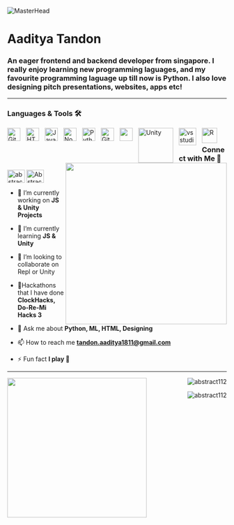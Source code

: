 ![MasterHead](https://media.bootcampcdn.com/Monash/img/content/coding.jpg)

<h1 align="left">Aaditya Tandon</h1>

<h3 align="left" font-size:16px;">An eager frontend and backend developer from singapore. I really enjoy learning new programming laguages, and my favourite programming laguage up till now is Python. I also love designing pitch presentations, websites, apps etc!</h3>  

---                                 
                                 
### Languages & Tools 🛠
                                 
<img align="left" alt="Git" width="30px" style="padding-right:10px;" src="https://cdn.jsdelivr.net/gh/devicons/devicon/icons/git/git-original.svg" />
<img align="left" alt="HTML" width="30px" style="padding-right:10px;" src="https://cdn.jsdelivr.net/gh/devicons/devicon/icons/html5/html5-plain.svg" />
<img align="left" alt="JavaScript" width="30px" style="padding-right:10px;" src="https://cdn.jsdelivr.net/gh/devicons/devicon/icons/javascript/javascript-plain.svg" />
<img align="left" alt="NodeJS" width="30px" style="padding-right:10px;" src="https://cdn.jsdelivr.net/gh/devicons/devicon/icons/nodejs/nodejs-original.svg" />
<img align="left" alt="Python" width="30px" style="padding-right:10px;" src="https://upload.wikimedia.org/wikipedia/commons/thumb/c/c3/Python-logo-notext.svg/800px-Python-logo-notext.svg.png" />
<img align="left" alt="GitHub" width="30px" style="padding-right:10px;" src="https://cdn.jsdelivr.net/gh/devicons/devicon/icons/github/github-original.svg" />
<img align="left" alt="" width="30px" style="padding-right:10px;" src="https://cdn-images-1.medium.com/max/1200/1*5-aoK8IBmXve5whBQM90GA.png" />
<img align="left" alt="Unity" width="80px" style="padding-right:10px;" src="https://www.nicepng.com/png/full/127-1274512_unity-transparent-white-png-unity.png" />
<img align="left" alt="vs studios" width="40px" style="padding-right:10px;" src="https://code.visualstudio.com/assets/apple-touch-icon.png" />
<img align="left" alt="R" width="35px" style="padding-right:10px;" src="https://upload.wikimedia.org/wikipedia/commons/thumb/1/1b/R_logo.svg/1200px-R_logo.svg.png"
                                                                         
<u> </u>   
<u> </u>  

<img align="right" src="https://cdn.dribbble.com/users/2131993/screenshots/4948736/thoughtworks-gif_dribbble.gif" width="370" >
  
<h3 align="left">Connect with Me 🔌</h3>  
<p align="left">
<a href="https://dev.to/abstract1" target="blank"><img align="center" src="https://raw.githubusercontent.com/rahuldkjain/github-profile-readme-generator/master/src/images/icons/Social/devto.svg" alt="abstract1" height="30" width="40" /></a>
<a href="https://discord.gg/Abstract" target="blank"><img align="center" src="https://raw.githubusercontent.com/rahuldkjain/github-profile-readme-generator/master/src/images/icons/Social/discord.svg" alt="Abstract" height="30" width="40" /></a>
</p>         

<u> </u>   
  
- 🔭 I’m currently working on **JS & Unity Projects**

- 🌱 I’m currently learning **JS & Unity**

- 👯 I’m looking to collaborate on Repl or Unity

- 🧩Hackathons that I have done 
  **ClockHacks, Do-Re-Mi Hacks 3**

- 💬 Ask me about **Python, ML, HTML, Designing**

- 📫 How to reach me **tandon.aaditya1811@gmail.com**

- ⚡ Fun fact **I play 🏀**

---                                                                                                                             

<img align="left" src="https://i.pinimg.com/originals/4b/51/03/4b510366962a06bd830e3166ddef7260.gif" width="320" >                                                                                                                                                                     
<p>&nbsp;<img align="right" src="https://github-readme-stats.vercel.app/api?username=abstract112&show_icons=true&locale=en" alt="abstract112" /></p>

<p><img align="right" src="https://github-readme-streak-stats.herokuapp.com/?user=abstract112&" alt="abstract112" /></p>
